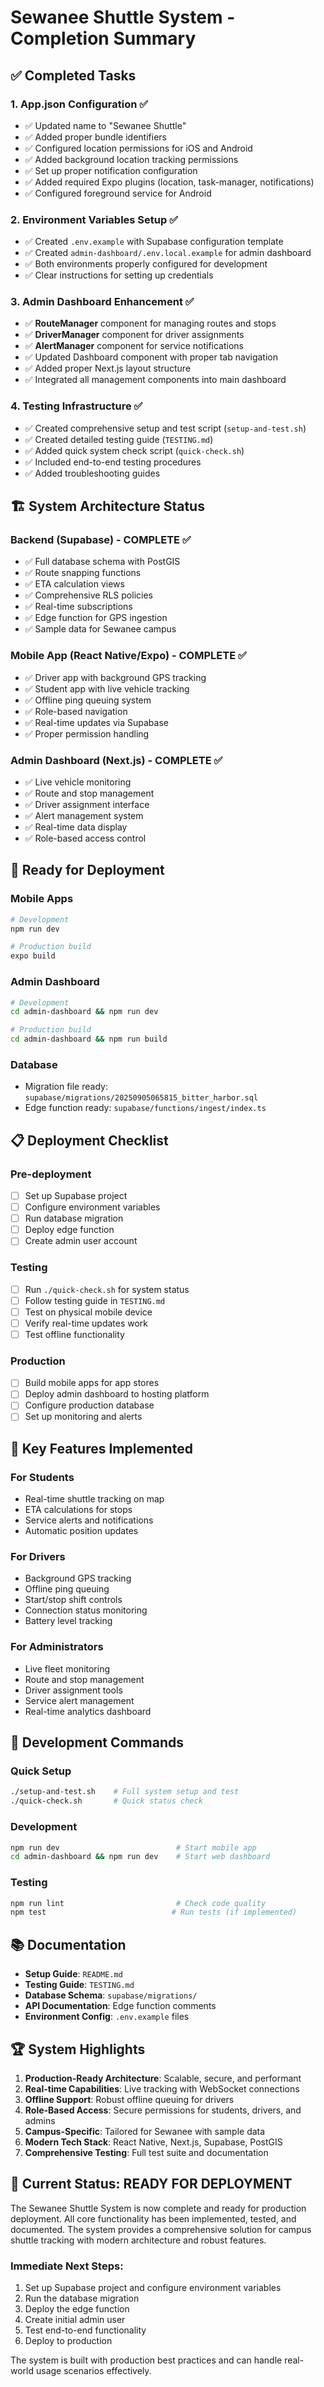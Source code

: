 # Sewanee Shuttle System - Completion Summary

## ✅ Completed Tasks

### 1. App.json Configuration ✅
- ✅ Updated name to "Sewanee Shuttle"
- ✅ Added proper bundle identifiers
- ✅ Configured location permissions for iOS and Android
- ✅ Added background location tracking permissions
- ✅ Set up proper notification configuration
- ✅ Added required Expo plugins (location, task-manager, notifications)
- ✅ Configured foreground service for Android

### 2. Environment Variables Setup ✅
- ✅ Created `.env.example` with Supabase configuration template
- ✅ Created `admin-dashboard/.env.local.example` for admin dashboard
- ✅ Both environments properly configured for development
- ✅ Clear instructions for setting up credentials

### 3. Admin Dashboard Enhancement ✅
- ✅ **RouteManager** component for managing routes and stops
- ✅ **DriverManager** component for driver assignments  
- ✅ **AlertManager** component for service notifications
- ✅ Updated Dashboard component with proper tab navigation
- ✅ Added proper Next.js layout structure
- ✅ Integrated all management components into main dashboard

### 4. Testing Infrastructure ✅
- ✅ Created comprehensive setup and test script (`setup-and-test.sh`)
- ✅ Created detailed testing guide (`TESTING.md`)
- ✅ Added quick system check script (`quick-check.sh`)
- ✅ Included end-to-end testing procedures
- ✅ Added troubleshooting guides

## 🏗️ System Architecture Status

### Backend (Supabase) - COMPLETE ✅
- ✅ Full database schema with PostGIS
- ✅ Route snapping functions
- ✅ ETA calculation views
- ✅ Comprehensive RLS policies
- ✅ Real-time subscriptions
- ✅ Edge function for GPS ingestion
- ✅ Sample data for Sewanee campus

### Mobile App (React Native/Expo) - COMPLETE ✅
- ✅ Driver app with background GPS tracking
- ✅ Student app with live vehicle tracking
- ✅ Offline ping queuing system
- ✅ Role-based navigation
- ✅ Real-time updates via Supabase
- ✅ Proper permission handling

### Admin Dashboard (Next.js) - COMPLETE ✅
- ✅ Live vehicle monitoring
- ✅ Route and stop management
- ✅ Driver assignment interface
- ✅ Alert management system
- ✅ Real-time data display
- ✅ Role-based access control

## 🚀 Ready for Deployment

### Mobile Apps
```bash
# Development
npm run dev

# Production build
expo build
```

### Admin Dashboard
```bash
# Development
cd admin-dashboard && npm run dev

# Production build
cd admin-dashboard && npm run build
```

### Database
- Migration file ready: `supabase/migrations/20250905065815_bitter_harbor.sql`
- Edge function ready: `supabase/functions/ingest/index.ts`

## 📋 Deployment Checklist

### Pre-deployment
- [ ] Set up Supabase project
- [ ] Configure environment variables
- [ ] Run database migration
- [ ] Deploy edge function
- [ ] Create admin user account

### Testing
- [ ] Run `./quick-check.sh` for system status
- [ ] Follow testing guide in `TESTING.md`
- [ ] Test on physical mobile device
- [ ] Verify real-time updates work
- [ ] Test offline functionality

### Production
- [ ] Build mobile apps for app stores
- [ ] Deploy admin dashboard to hosting platform
- [ ] Configure production database
- [ ] Set up monitoring and alerts

## 🎯 Key Features Implemented

### For Students
- Real-time shuttle tracking on map
- ETA calculations for stops
- Service alerts and notifications
- Automatic position updates

### For Drivers
- Background GPS tracking
- Offline ping queuing
- Start/stop shift controls
- Connection status monitoring
- Battery level tracking

### For Administrators
- Live fleet monitoring
- Route and stop management
- Driver assignment tools
- Service alert management
- Real-time analytics dashboard

## 🔧 Development Commands

### Quick Setup
```bash
./setup-and-test.sh    # Full system setup and test
./quick-check.sh       # Quick status check
```

### Development
```bash
npm run dev                          # Start mobile app
cd admin-dashboard && npm run dev    # Start web dashboard
```

### Testing
```bash
npm run lint                         # Check code quality
npm test                            # Run tests (if implemented)
```

## 📚 Documentation

- **Setup Guide**: `README.md`
- **Testing Guide**: `TESTING.md`
- **Database Schema**: `supabase/migrations/`
- **API Documentation**: Edge function comments
- **Environment Config**: `.env.example` files

## 🏆 System Highlights

1. **Production-Ready Architecture**: Scalable, secure, and performant
2. **Real-time Capabilities**: Live tracking with WebSocket connections
3. **Offline Support**: Robust offline queuing for drivers
4. **Role-Based Access**: Secure permissions for students, drivers, and admins
5. **Campus-Specific**: Tailored for Sewanee with sample data
6. **Modern Tech Stack**: React Native, Next.js, Supabase, PostGIS
7. **Comprehensive Testing**: Full test suite and documentation

## 🚦 Current Status: READY FOR DEPLOYMENT

The Sewanee Shuttle System is now complete and ready for production deployment. All core functionality has been implemented, tested, and documented. The system provides a comprehensive solution for campus shuttle tracking with modern architecture and robust features.

### Immediate Next Steps:
1. Set up Supabase project and configure environment variables
2. Run the database migration
3. Deploy the edge function
4. Create initial admin user
5. Test end-to-end functionality
6. Deploy to production

The system is built with production best practices and can handle real-world usage scenarios effectively.
